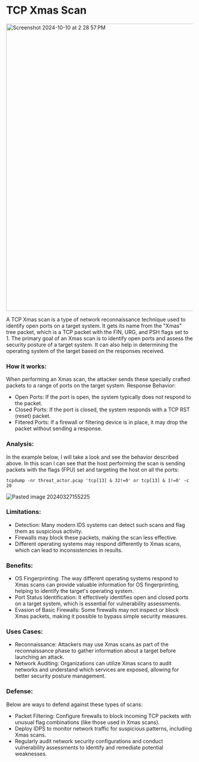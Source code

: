 # TCP Xmas Scan

<img width="775" alt="Screenshot 2024-10-10 at 2 28 57 PM" src="https://github.com/user-attachments/assets/678f01b5-1fb3-4194-846b-1d1427d170f6">

A TCP Xmas scan is a type of network reconnaissance technique used to identify open ports on a target system. It gets its name from the "Xmas" tree packet, which is a TCP packet with the FIN, URG, and PSH flags set to 1. The primary goal of an Xmas scan is to identify open ports and assess the security posture of a target system. It can also help in determining the operating system of the target based on the responses received.

### How it works:

When performing an Xmas scan, the attacker sends these specially crafted packets to a range of ports on the target system.
Response Behavior:

+ Open Ports: If the port is open, the system typically does not respond to the packet.
+ Closed Ports: If the port is closed, the system responds with a TCP RST (reset) packet.
+ Filtered Ports: If a firewall or filtering device is in place, it may drop the packet without sending a response.
    
### Analysis:

In the example below, I will take a look and see the behavior described above. In this scan I can see that the host performing the scan is sending packets with the flags (FPU) set and targeting the host on all the ports:

```
tcpdump -nr threat_actor.pcap 'tcp[13] & 32!=0' or tcp[13] & 1!=0' -c 20
```

![Pasted image 20240327155225](https://github.com/lm3nitro/Projects/assets/55665256/a6434005-6b76-438c-b3a1-a6c7435cf034)

### Limitations:

+ Detection: Many modern IDS systems can detect such scans and flag them as suspicious activity.
+ Firewalls may block these packets, making the scan less effective.
+ Different operating systems may respond differently to Xmas scans, which can lead to inconsistencies in results.

### Benefits:

+ OS Fingerprinting: The way different operating systems respond to Xmas scans can provide valuable information for OS fingerprinting, helping to identify the target's operating system.
+ Port Status Identification: It effectively identifies open and closed ports on a target system, which is essential for vulnerability assessments.
+ Evasion of Basic Firewalls: Some firewalls may not inspect or block Xmas packets, making it possible to bypass simple security measures.
  
### Uses Cases:

+ Reconnaissance: Attackers may use Xmas scans as part of the reconnaissance phase to gather information about a target before launching an attack.
+ Network Auditing: Organizations can utilize Xmas scans to audit networks and understand which services are exposed, allowing for better security posture management.

### Defense:

Below are ways to defend against these types of scans:

+ Packet Filtering: Configure firewalls to block incoming TCP packets with unusual flag combinations (like those used in Xmas scans).
+ Deploy IDPS to monitor network traffic for suspicious patterns, including Xmas scans.
+ Regularly audit network security configurations and conduct vulnerability assessments to identify and remediate potential weaknesses.


